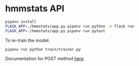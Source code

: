 # hmmstats API

```sh
pipenv install
FLASK_APP=./hmmstats/app.py pipenv run python -m flask run
FLASK_APP=./hmmstats/app.py pipenv run pytest
```

To re-train the model:
```sh
pipenv run python train/trainer.py
```

Documentation for POST method [here](https://documenter.getpostman.com/view/5637433/RWgxvFqA).
